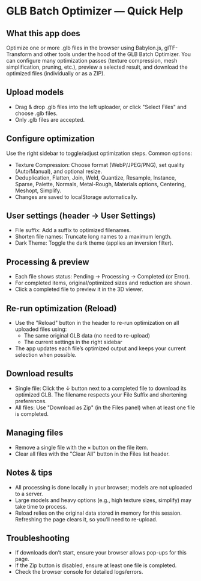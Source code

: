 # GLB Batch Optimizer — Quick Help

## What this app does

Optimize one or more .glb files in the browser using Babylon.js, glTF-Transform and other tools under the hood of the GLB Batch Optimizer. You can configure many optimization passes (texture compression, mesh simplification, pruning, etc.), preview a selected result, and download the optimized files (individually or as a ZIP).

## Upload models

- Drag & drop .glb files into the left uploader, or click "Select Files" and choose .glb files.
- Only .glb files are accepted.

## Configure optimization

Use the right sidebar to toggle/adjust optimization steps. Common options:

- Texture Compression: Choose format (WebP/JPEG/PNG), set quality (Auto/Manual), and optional resize.
- Deduplication, Flatten, Join, Weld, Quantize, Resample, Instance, Sparse, Palette, Normals, Metal-Rough, Materials options, Centering, Meshopt, Simplify.
- Changes are saved to localStorage automatically.

## User settings (header → User Settings)

- File suffix: Add a suffix to optimized filenames.
- Shorten file names: Truncate long names to a maximum length.
- Dark Theme: Toggle the dark theme (applies an inversion filter).

## Processing & preview

- Each file shows status: Pending → Processing → Completed (or Error).
- For completed items, original/optimized sizes and reduction are shown.
- Click a completed file to preview it in the 3D viewer.

## Re-run optimization (Reload)

- Use the "Reload" button in the header to re-run optimization on all uploaded files using:
  - The same original GLB data (no need to re-upload)
  - The current settings in the right sidebar
- The app updates each file’s optimized output and keeps your current selection when possible.

## Download results

- Single file: Click the ↓ button next to a completed file to download its optimized GLB. The filename respects your File Suffix and shortening preferences.
- All files: Use "Download as Zip" (in the Files panel) when at least one file is completed.

## Managing files

- Remove a single file with the × button on the file item.
- Clear all files with the "Clear All" button in the Files list header.

## Notes & tips

- All processing is done locally in your browser; models are not uploaded to a server.
- Large models and heavy options (e.g., high texture sizes, simplify) may take time to process.
- Reload relies on the original data stored in memory for this session. Refreshing the page clears it, so you’ll need to re-upload.

## Troubleshooting

- If downloads don’t start, ensure your browser allows pop-ups for this page.
- If the Zip button is disabled, ensure at least one file is completed.
- Check the browser console for detailed logs/errors.
